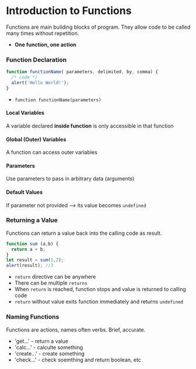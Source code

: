 # Introduction to Functions
Functions are main building blocks of program. They allow code to be called many times without repetition. 
- **One function, one action**

### Function Declaration 
```javascript 
function functionName( parameters, delimited, by, comma) {
  /* code */
  alert('Hello World!');
}
```
- `function functionName(parameters)`

#### Local Variables
A variable declared **inside function** is only accessible  in that function

#### Global (Outer) Variables 
A function can access outer variables

#### Parameters 
Use parameters to pass in arbitrary data (arguments)

#### Default Values
If parameter not provided --> its value becomes `undefined`

### Returning a Value
Functions can return a value back into the calling code as result.
```javascript 
function sum (a,b) {
  return a + b;
}
let result = sum(1,2);
alert(result); //3
```
- `return` directive can be anywhere
- There can be multiple `returns`
- When `return` is reached, function stops and value is returned to calling code
- `return` without value exits function immediately and returns `undefined`

### Naming Functions
Functions are actions, names often verbs. Brief, accurate. 
- 'get...' - return a value
- 'calc...' - calculte something 
- 'create...' - create something
- 'check...' - check soemthing and return boolean, etc